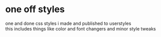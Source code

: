 # one off styles
one and done css styles i made and published to userstyles <br>
this includes things like color and font changers and minor style tweaks
